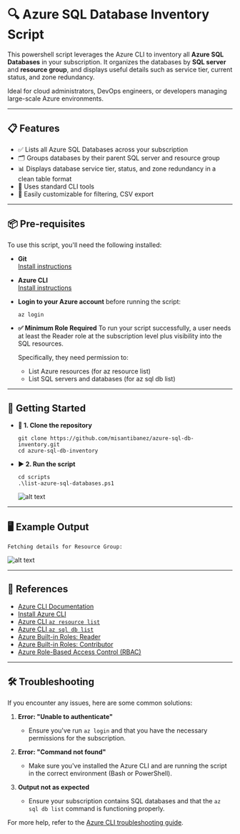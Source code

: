 # 🔍 Azure SQL Database Inventory Script

This powershell script leverages the Azure CLI to inventory all **Azure SQL Databases** in your subscription. It organizes the databases by **SQL server** and **resource group**, and displays useful details such as service tier, current status, and zone redundancy.

Ideal for cloud administrators, DevOps engineers, or developers managing large-scale Azure environments.

---

## 📋 Features

- ✅ Lists all Azure SQL Databases across your subscription
- 🗂️ Groups databases by their parent SQL server and resource group
- 📊 Displays database service tier, status, and zone redundancy in a clean table format
- 🔁 Uses standard CLI tools
- 🧩 Easily customizable for filtering, CSV export

---

## 📦 Pre-requisites

To use this script, you'll need the following installed:
- **Git**  
  [Install instructions](https://git-scm.com/downloads)

- **Azure CLI**  
  [Install instructions](https://learn.microsoft.com/en-us/cli/azure/install-azure-cli)

- **Login to your Azure account** before running the script:
  ```bash
  az login

- **✅ Minimum Role Required**
  To run your script successfully, a user needs at least the Reader role at the subscription level plus visibility into the SQL resources.

  Specifically, they need permission to:
  - List Azure resources (for az resource list)
  - List SQL servers and databases (for az sql db list)
---

## 🚀 Getting Started
- **🔧 1. Clone the repository**

      git clone https://github.com/misantibanez/azure-sql-db-inventory.git
      cd azure-sql-db-inventory
    
- **▶️ 2. Run the script**

      cd scripts
      .\list-azure-sql-databases.ps1
    ![alt text](assets/run_script.png)

---

## 🖥️ Example Output
    
    Fetching details for Resource Group:

  ![alt text](assets/output_example.png)

---
## 🔗 References

- [Azure CLI Documentation](https://learn.microsoft.com/en-us/cli/azure/)
- [Install Azure CLI](https://learn.microsoft.com/en-us/cli/azure/install-azure-cli)
- [Azure CLI `az resource list`](https://learn.microsoft.com/en-us/cli/azure/resource#az-resource-list)
- [Azure CLI `az sql db list`](https://learn.microsoft.com/en-us/cli/azure/sql/db#az-sql-db-list)
- [Azure Built-in Roles: Reader](https://learn.microsoft.com/en-us/azure/role-based-access-control/built-in-roles#reader)
- [Azure Built-in Roles: Contributor](https://learn.microsoft.com/en-us/azure/role-based-access-control/built-in-roles#contributor)
- [Azure Role-Based Access Control (RBAC)](https://learn.microsoft.com/en-us/azure/role-based-access-control/overview)

---
## 🛠️ Troubleshooting

If you encounter any issues, here are some common solutions:

1. **Error: "Unable to authenticate"**
   - Ensure you've run `az login` and that you have the necessary permissions for the subscription.

2. **Error: "Command not found"**
   - Make sure you've installed the Azure CLI and are running the script in the correct environment (Bash or PowerShell).
   
3. **Output not as expected**
   - Ensure your subscription contains SQL databases and that the `az sql db list` command is functioning properly.

For more help, refer to the [Azure CLI troubleshooting guide](https://learn.microsoft.com/en-us/azure/azure-cli-logging-troubleshoot).
